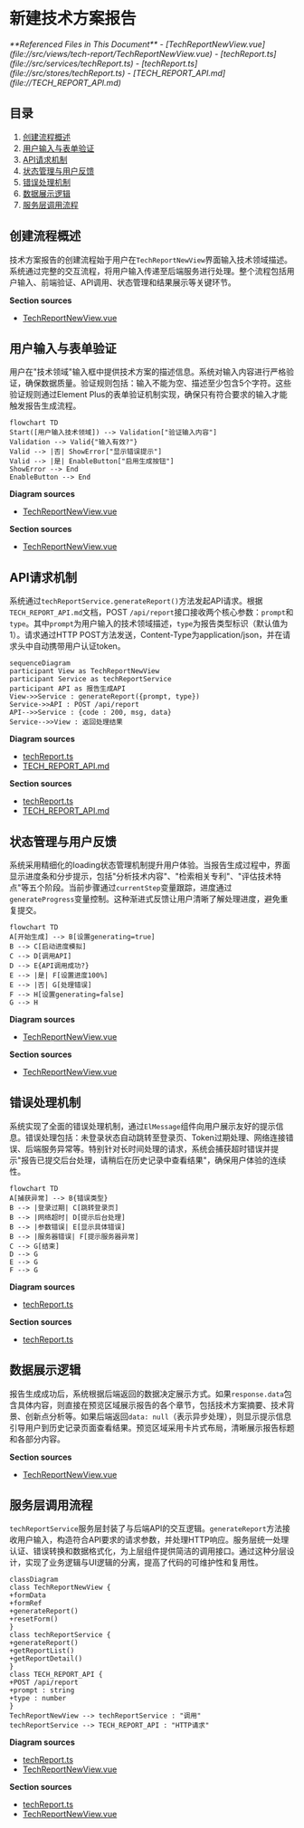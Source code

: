 # 新建技术方案报告

<cite>
**Referenced Files in This Document**   
- [TechReportNewView.vue](file://src/views/tech-report/TechReportNewView.vue)
- [techReport.ts](file://src/services/techReport.ts)
- [techReport.ts](file://src/stores/techReport.ts)
- [TECH_REPORT_API.md](file://TECH_REPORT_API.md)
</cite>

## 目录
1. [创建流程概述](#创建流程概述)
2. [用户输入与表单验证](#用户输入与表单验证)
3. [API请求机制](#api请求机制)
4. [状态管理与用户反馈](#状态管理与用户反馈)
5. [错误处理机制](#错误处理机制)
6. [数据展示逻辑](#数据展示逻辑)
7. [服务层调用流程](#服务层调用流程)

## 创建流程概述

技术方案报告的创建流程始于用户在`TechReportNewView`界面输入技术领域描述。系统通过完整的交互流程，将用户输入传递至后端服务进行处理。整个流程包括用户输入、前端验证、API调用、状态管理和结果展示等关键环节。

**Section sources**
- [TechReportNewView.vue](file://src/views/tech-report/TechReportNewView.vue#L1-L50)

## 用户输入与表单验证

用户在"技术领域"输入框中提供技术方案的描述信息。系统对输入内容进行严格验证，确保数据质量。验证规则包括：输入不能为空、描述至少包含5个字符。这些验证规则通过Element Plus的表单验证机制实现，确保只有符合要求的输入才能触发报告生成流程。

```mermaid
flowchart TD
Start([用户输入技术领域]) --> Validation["验证输入内容"]
Validation --> Valid{"输入有效?"}
Valid --> |否| ShowError["显示错误提示"]
Valid --> |是| EnableButton["启用生成按钮"]
ShowError --> End
EnableButton --> End
```

**Diagram sources**
- [TechReportNewView.vue](file://src/views/tech-report/TechReportNewView.vue#L120-L140)

**Section sources**
- [TechReportNewView.vue](file://src/views/tech-report/TechReportNewView.vue#L120-L140)

## API请求机制

系统通过`techReportService.generateReport()`方法发起API请求。根据`TECH_REPORT_API.md`文档，POST `/api/report`接口接收两个核心参数：`prompt`和`type`。其中`prompt`为用户输入的技术领域描述，`type`为报告类型标识（默认值为1）。请求通过HTTP POST方法发送，Content-Type为application/json，并在请求头中自动携带用户认证token。

```mermaid
sequenceDiagram
participant View as TechReportNewView
participant Service as techReportService
participant API as 报告生成API
View->>Service : generateReport({prompt, type})
Service->>API : POST /api/report
API-->>Service : {code : 200, msg, data}
Service-->>View : 返回处理结果
```

**Diagram sources**
- [techReport.ts](file://src/services/techReport.ts#L50-L80)
- [TECH_REPORT_API.md](file://TECH_REPORT_API.md#L20-L30)

**Section sources**
- [techReport.ts](file://src/services/techReport.ts#L50-L80)
- [TECH_REPORT_API.md](file://TECH_REPORT_API.md#L20-L30)

## 状态管理与用户反馈

系统采用精细化的loading状态管理机制提升用户体验。当报告生成过程中，界面显示进度条和分步提示，包括"分析技术内容"、"检索相关专利"、"评估技术特点"等五个阶段。当前步骤通过`currentStep`变量跟踪，进度通过`generateProgress`变量控制。这种渐进式反馈让用户清晰了解处理进度，避免重复提交。

```mermaid
flowchart TD
A[开始生成] --> B[设置generating=true]
B --> C[启动进度模拟]
C --> D[调用API]
D --> E{API调用成功?}
E --> |是| F[设置进度100%]
E --> |否| G[处理错误]
F --> H[设置generating=false]
G --> H
```

**Diagram sources**
- [TechReportNewView.vue](file://src/views/tech-report/TechReportNewView.vue#L200-L250)

**Section sources**
- [TechReportNewView.vue](file://src/views/tech-report/TechReportNewView.vue#L200-L250)

## 错误处理机制

系统实现了全面的错误处理机制，通过`ElMessage`组件向用户展示友好的提示信息。错误处理包括：未登录状态自动跳转至登录页、Token过期处理、网络连接错误、后端服务异常等。特别针对长时间处理的请求，系统会捕获超时错误并提示"报告已提交后台处理，请稍后在历史记录中查看结果"，确保用户体验的连续性。

```mermaid
flowchart TD
A[捕获异常] --> B{错误类型}
B --> |登录过期| C[跳转登录页]
B --> |网络超时| D[提示后台处理]
B --> |参数错误| E[显示具体错误]
B --> |服务器错误| F[提示服务器异常]
C --> G[结束]
D --> G
E --> G
F --> G
```

**Diagram sources**
- [techReport.ts](file://src/services/techReport.ts#L60-L100)

**Section sources**
- [techReport.ts](file://src/services/techReport.ts#L60-L100)

## 数据展示逻辑

报告生成成功后，系统根据后端返回的数据决定展示方式。如果`response.data`包含具体内容，则直接在预览区域展示报告的各个章节，包括技术方案摘要、技术背景、创新点分析等。如果后端返回`data: null`（表示异步处理），则显示提示信息引导用户到历史记录页面查看结果。预览区域采用卡片式布局，清晰展示报告标题和各部分内容。

**Section sources**
- [TechReportNewView.vue](file://src/views/tech-report/TechReportNewView.vue#L300-L350)

## 服务层调用流程

`techReportService`服务层封装了与后端API的交互逻辑。`generateReport`方法接收用户输入，构造符合API要求的请求参数，并处理HTTP响应。服务层统一处理认证、错误转换和数据格式化，为上层组件提供简洁的调用接口。通过这种分层设计，实现了业务逻辑与UI逻辑的分离，提高了代码的可维护性和复用性。

```mermaid
classDiagram
class TechReportNewView {
+formData
+formRef
+generateReport()
+resetForm()
}
class techReportService {
+generateReport()
+getReportList()
+getReportDetail()
}
class TECH_REPORT_API {
+POST /api/report
+prompt : string
+type : number
}
TechReportNewView --> techReportService : "调用"
techReportService --> TECH_REPORT_API : "HTTP请求"
```

**Diagram sources**
- [techReport.ts](file://src/services/techReport.ts#L50-L90)
- [TechReportNewView.vue](file://src/views/tech-report/TechReportNewView.vue#L180-L220)

**Section sources**
- [techReport.ts](file://src/services/techReport.ts#L50-L90)
- [TechReportNewView.vue](file://src/views/tech-report/TechReportNewView.vue#L180-L220)